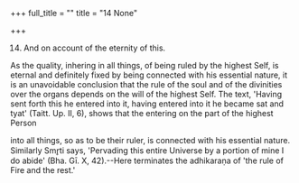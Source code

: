 +++
full_title = ""
title = "14 None"

+++


14. And on account of the eternity of this.

As the quality, inhering in all things, of being ruled by the highest Self, is eternal and definitely fixed by being connected with his essential nature, it is an unavoidable conclusion that the rule of the soul and of the divinities over the organs depends on the will of the highest Self. The text, 'Having sent forth this he entered into it, having entered into it he became sat and tyat' (Taitt. Up. II, 6), shows that the entering on the part of the highest Person

into all things, so as to be their ruler, is connected with his essential nature. Similarly Smr̥ti says, 'Pervading this entire Universe by a portion of mine I do abide' (Bha. Gī. X, 42).--Here terminates the adhikaraṇa of 'the rule of Fire and the rest.'

